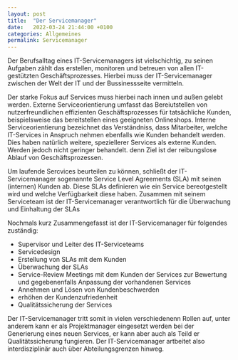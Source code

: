 ```yaml
---
layout: post
title:  "Der Servicemanager"
date:   2022-03-24 21:44:00 +0100
categories: Allgemeines
permalink: Servicemanager
---
```


Der Berufsalltag eines IT-Servicemanagers ist vielschichtig, zu seinen Aufgaben zählt das erstellen, monitoren und betreuen von allen IT-gestützten Geschäftsprozesses. Hierbei muss der IT-Servicemanager zwischen der Welt der IT und der Bussinessseite vermitteln. 

Der starke Fokus auf Services muss hierbei nach innen und außen gelebt werden. Externe Serviceorientierung umfasst das Bereiutstellen von nutzerfreundlichen effizienten Geschäftsprozesses für tatsächliche Kunden, beispielsweise das bereitstellen eines geeigneten Onlineshops. Interne Serviceorientierung bezeichnet das Verständniss, dass Mitarbeiter, welche IT-Services in Anspruch nehmen ebenfalls wie Kunden behandelt werden. Dies haben natürlich weitere, speziellerer Services als externe Kunden. Werden jedoch nicht geringer behandelt. denn Ziel ist der reibungslose Ablauf von Geschäftsprozessen.

Um laufende Sercvices beurteilen zu können, schließt der IT-Servicemanager sogenannte Service Level Agreements (SLA) mit seinen (internen) Kunden ab.  Diese SLAs definieren wie ein Service bereotgestellt wird und welche Verfügbarkeit diese haben. Zusammen mit seinem Serviceteam ist der IT-Servicemanager verantwortlich für die Überwachung und Einhaltung der SLAs

Nochmals kurz Zusammengefasst ist der IT-Servicemanager für folgendes zuständig: 
- Supervisor und Leiter des IT-Serviceteams
- Servicedesign 
- Erstellung von SLAs mit dem Kunden 
- Überwachung der SLAs 
- Service-Review Meetings mit dem Kunden der Services zur Bewertung und gegebenenfalls Anpassung der vorhandenen Services 
- Annehmen und Lösen von Kundenbeschwerden 
- erhöhen der Kundenzufriedenheit
- Qualitätssicherung der Services

Der IT-Servicemanager tritt somit in vielen verschiedenenn Rollen auf, unter anderem kann er als Projektmanager eingesetzt werden bei der Generierung eines neuen Services, er kann aber auch als Teild er Qualitätssicherung fungieren. Der IT-Servicemanager artbeitet also interdisziplinär auch über Abteilungsgrenzen hinweg. 